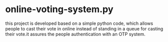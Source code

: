# online-voting-system.py
this project is developed based on a simple python code, which allows people to cast their vote in online instead of standing in a queue for casting their vote.it assures the people authentication with an OTP system.
